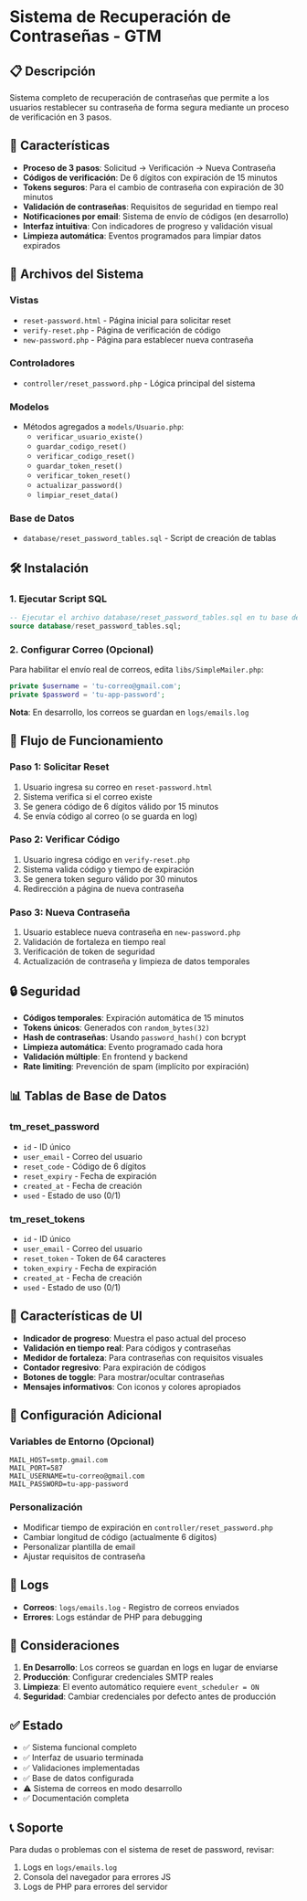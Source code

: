 # Sistema de Recuperación de Contraseñas - GTM

## 📋 Descripción

Sistema completo de recuperación de contraseñas que permite a los usuarios restablecer su contraseña de forma segura mediante un proceso de verificación en 3 pasos.

## 🚀 Características

- **Proceso de 3 pasos**: Solicitud → Verificación → Nueva Contraseña
- **Códigos de verificación**: De 6 dígitos con expiración de 15 minutos
- **Tokens seguros**: Para el cambio de contraseña con expiración de 30 minutos
- **Validación de contraseñas**: Requisitos de seguridad en tiempo real
- **Notificaciones por email**: Sistema de envío de códigos (en desarrollo)
- **Interfaz intuitiva**: Con indicadores de progreso y validación visual
- **Limpieza automática**: Eventos programados para limpiar datos expirados

## 📁 Archivos del Sistema

### Vistas
- `reset-password.html` - Página inicial para solicitar reset
- `verify-reset.php` - Página de verificación de código
- `new-password.php` - Página para establecer nueva contraseña

### Controladores
- `controller/reset_password.php` - Lógica principal del sistema

### Modelos
- Métodos agregados a `models/Usuario.php`:
  - `verificar_usuario_existe()`
  - `guardar_codigo_reset()`
  - `verificar_codigo_reset()`
  - `guardar_token_reset()`
  - `verificar_token_reset()`
  - `actualizar_password()`
  - `limpiar_reset_data()`

### Base de Datos
- `database/reset_password_tables.sql` - Script de creación de tablas

## 🛠️ Instalación

### 1. Ejecutar Script SQL

```sql
-- Ejecutar el archivo database/reset_password_tables.sql en tu base de datos
source database/reset_password_tables.sql;
```

### 2. Configurar Correo (Opcional)

Para habilitar el envío real de correos, edita `libs/SimpleMailer.php`:

```php
private $username = 'tu-correo@gmail.com';
private $password = 'tu-app-password';
```

**Nota**: En desarrollo, los correos se guardan en `logs/emails.log`

## 🔄 Flujo de Funcionamiento

### Paso 1: Solicitar Reset
1. Usuario ingresa su correo en `reset-password.html`
2. Sistema verifica si el correo existe
3. Se genera código de 6 dígitos válido por 15 minutos
4. Se envía código al correo (o se guarda en log)

### Paso 2: Verificar Código
1. Usuario ingresa código en `verify-reset.php`
2. Sistema valida código y tiempo de expiración
3. Se genera token seguro válido por 30 minutos
4. Redirección a página de nueva contraseña

### Paso 3: Nueva Contraseña
1. Usuario establece nueva contraseña en `new-password.php`
2. Validación de fortaleza en tiempo real
3. Verificación de token de seguridad
4. Actualización de contraseña y limpieza de datos temporales

## 🔒 Seguridad

- **Códigos temporales**: Expiración automática de 15 minutos
- **Tokens únicos**: Generados con `random_bytes(32)`
- **Hash de contraseñas**: Usando `password_hash()` con bcrypt
- **Limpieza automática**: Evento programado cada hora
- **Validación múltiple**: En frontend y backend
- **Rate limiting**: Prevención de spam (implícito por expiración)

## 📊 Tablas de Base de Datos

### tm_reset_password
- `id` - ID único
- `user_email` - Correo del usuario
- `reset_code` - Código de 6 dígitos
- `reset_expiry` - Fecha de expiración
- `created_at` - Fecha de creación
- `used` - Estado de uso (0/1)

### tm_reset_tokens
- `id` - ID único
- `user_email` - Correo del usuario
- `reset_token` - Token de 64 caracteres
- `token_expiry` - Fecha de expiración
- `created_at` - Fecha de creación
- `used` - Estado de uso (0/1)

## 🎨 Características de UI

- **Indicador de progreso**: Muestra el paso actual del proceso
- **Validación en tiempo real**: Para códigos y contraseñas
- **Medidor de fortaleza**: Para contraseñas con requisitos visuales
- **Contador regresivo**: Para expiración de códigos
- **Botones de toggle**: Para mostrar/ocultar contraseñas
- **Mensajes informativos**: Con iconos y colores apropiados

## 🔧 Configuración Adicional

### Variables de Entorno (Opcional)
```env
MAIL_HOST=smtp.gmail.com
MAIL_PORT=587
MAIL_USERNAME=tu-correo@gmail.com
MAIL_PASSWORD=tu-app-password
```

### Personalización
- Modificar tiempo de expiración en `controller/reset_password.php`
- Cambiar longitud de código (actualmente 6 dígitos)
- Personalizar plantilla de email
- Ajustar requisitos de contraseña

## 📝 Logs

- **Correos**: `logs/emails.log` - Registro de correos enviados
- **Errores**: Logs estándar de PHP para debugging

## 🚨 Consideraciones

1. **En Desarrollo**: Los correos se guardan en logs en lugar de enviarse
2. **Producción**: Configurar credenciales SMTP reales
3. **Limpieza**: El evento automático requiere `event_scheduler = ON`
4. **Seguridad**: Cambiar credenciales por defecto antes de producción

## ✅ Estado

- ✅ Sistema funcional completo
- ✅ Interfaz de usuario terminada
- ✅ Validaciones implementadas
- ✅ Base de datos configurada
- ⚠️ Sistema de correos en modo desarrollo
- ✅ Documentación completa

## 📞 Soporte

Para dudas o problemas con el sistema de reset de password, revisar:
1. Logs en `logs/emails.log`
2. Consola del navegador para errores JS
3. Logs de PHP para errores del servidor
